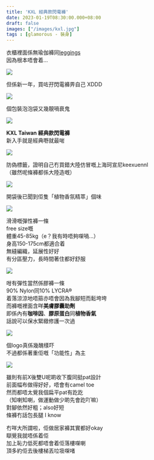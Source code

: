 ```yaml
---
title: 'KXL 經典款閃電褲'
date: 2023-01-19T08:30:00.000+08:00
draft: false
images: ["/images/kxl.jpg"]
tags : [glamorous - 裝身]
---
```


衣櫃裡面係無瑜伽褲同[leggings](https://hidie.net/uniqlodisney/)  
因為根本唔會着...  

![](/images/kxl1.jpg)

但係新一年，買咗孖閃電褲畀自己 XDDD  

![](/images/kxl2.jpg)

個包裝泡泡袋又幾靚喎衰鬼  

![](/images/kxl3.jpg)

**KXL Taiwan 經典款閃電褲**  
新入手就是經典嘢就最啱  

![](/images/kxl4.jpg)

防偽標籤，證明自己冇買錯大陸仿冒嘅上海珂宣尼keexuennl  
（雖然呢條褲都係大陸造嘅）

![](/images/kxl5.jpg)

開袋後已聞到佢隻「植物香氛精萃」個味

![](/images/kxl.jpg)

滑滑嘅彈性褲一條  
free size嘅  
體重45-85kg（e？我有時唔夠㗎喎...）  
身高150-175cm都適合着  
無縫編織，延展性好好  
有分區壓力，長時間著住都好舒服  

![](/images/kxl6.jpg)

咁有彈性當然係膠褲一條  
90% Nylon同10% LYCRA®  
着落涼涼地唔箍亦唔會因為我腳短而鬆垮垮  
而褲嘅裡面含咩**美膚膠囊助劑**  
即係內有**咖啡因**、**膠原蛋白**同**植物香氣**  
話說可以保水緊緻修護一次過  

![](/images/kxl7.jpg)

個logo真係幾醜樣吓  
不過都係著重佢嘅「功能性」為主  

![](/images/kxl8.jpg)

雖則有前X後雙U呢啲收下腹同挺pat設計  
前面幅布做得好好，唔會有camel toe  
然而都唔太覺我個扁平pat有趷趷  
（知喇知喇，做運動做少啲先會趷吖嘛）  
對腳依然好粗；also好短  
條褲冇話包長腿 I know  
  
冇咩大所謂啦，佢做居家褲其實都好okay    
瞓覺我就唔係着佢  
加上恥力低死都唔會着佢落樓㗎喇  
頂多約佢去後樓梯丟垃圾㗎啫  
